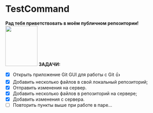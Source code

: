 # TestCommand
<strong>Рад тебя приветствовать в моём публичном репозитории!</strong>
<br><img src="https://i.pinimg.com/564x/ff/cd/a1/ffcda1ddf83fe41924b1481d0ad1ccee.jpg" width="100" height="125">
**ЗАДАЧИ:**
- [x] Открыть приложение Git GUI для работы с Git :thumbsup:
- [x] Добавить несколько файлов в свой локальный репозиторий;
- [x] Отправить изменения на сервер.
- [x] Добавить несколько файлов в репозиторий на сервере;
- [x] Добавить изменения с сервера.
- [ ] Повторить пункты выше при работе в паре...
